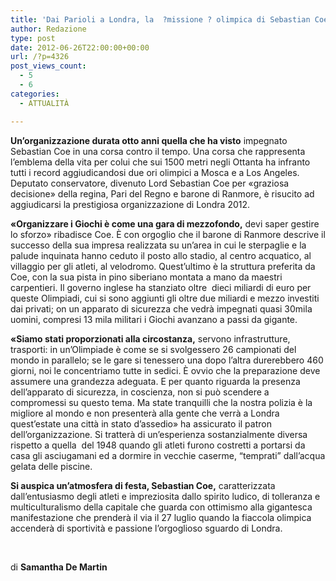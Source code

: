 ```yaml
---
title: 'Dai Parioli a Londra, la  ?missione ? olimpica di Sebastian Coe'
author: Redazione
type: post
date: 2012-06-26T22:00:00+00:00
url: /?p=4326
post_views_count:
  - 5
  - 6
categories:
  - ATTUALITÀ

---
```

**Un&#8217;organizzazione durata otto anni quella che ha visto** impegnato Sebastian Coe in una corsa contro il tempo. Una corsa che rappresenta l&#8217;emblema della vita per colui che sui 1500 metri negli Ottanta ha infranto tutti i record aggiudicandosi due ori olimpici a Mosca e a Los Angeles. Deputato conservatore, divenuto Lord Sebastian Coe per &laquo;graziosa decisione&raquo; della regina, Pari del Regno e barone di Ranmore, &egrave; risucito ad aggiudicarsi la prestigiosa organizzazione di Londra 2012.

**&laquo;Organizzare i Giochi &egrave; come una gara di mezzofondo,** devi saper gestire lo sforzo&raquo; ribadisce Coe. &Egrave; con orgoglio che il barone di Ranmore descrive il successo della sua impresa realizzata su un&#8217;area in cui le sterpaglie e la palude inquinata hanno ceduto il posto allo stadio, al centro acquatico, al villaggio per gli atleti, al velodromo. Quest&#8217;ultimo &egrave; la struttura preferita da Coe, con la sua pista in pino siberiano montata a mano da maestri carpentieri. Il governo inglese ha stanziato oltre&nbsp; dieci miliardi di euro per queste Olimpiadi, cui si sono aggiunti gli oltre due miliardi e mezzo investiti dai privati; on un apparato di sicurezza che vedr&agrave; impegnati quasi 30mila uomini, compresi 13 mila militari i Giochi avanzano a passi da gigante. 

**&laquo;Siamo stati proporzionati alla circostanza,** servono infrastrutture, trasporti: in un&#8217;Olimpiade &egrave; come se si svolgessero 26 campionati del mondo in parallelo; se le gare si tenessero una dopo l&#8217;altra durerebbero 460 giorni, noi le concentriamo tutte in sedici. &Egrave; ovvio che la preparazione deve assumere una grandezza adeguata. E per quanto riguarda la presenza dell&#8217;apparato di sicurezza, in coscienza, non si pu&ograve; scendere a compromessi su questo tema. Ma state tranquilli che la nostra polizia &egrave; la migliore al mondo e non presenter&agrave; alla gente che verr&agrave; a Londra quest&#8217;estate una citt&agrave; in stato d&#8217;assedio&raquo; ha assicurato il patron dell&#8217;organizzazione. Si tratter&agrave; di un&#8217;esperienza sostanzialmente diversa rispetto a quella&nbsp; del 1948 quando gli atleti furono costretti a portarsi da casa gli asciugamani ed a dormire in vecchie caserme, &ldquo;temprati&rdquo; dall&#8217;acqua gelata delle piscine.

**Si auspica un&#8217;atmosfera di festa, Sebastian Coe,** caratterizzata dall&#8217;entusiasmo degli atleti e impreziosita dallo spirito ludico, di tolleranza e multiculturalismo della capitale che guarda con ottimismo alla gigantesca manifestazione che prender&agrave; il via il 27 luglio quando la fiaccola olimpica accender&agrave; di sportivit&agrave; e passione l&#8217;orgoglioso sguardo di Londra.

&nbsp;

di **Samantha De Martin**

&nbsp;

&nbsp;

&nbsp;